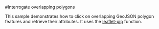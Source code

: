 #Interrogate overlapping polygons

This sample demonstrates how to click on overlapping GeoJSON polygon features and retrieve their attributes. It uses the [leaflet-pip](https://github.com/mapbox/leaflet-pip) function.